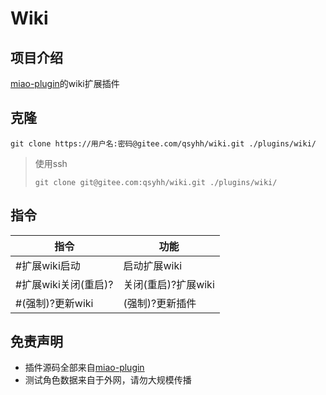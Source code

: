 <h1>Wiki</h1>

## 项目介绍

[miao-plugin](https://gitee.com/yoimiya-kokomi/miao-plugin)的wiki扩展插件

## 克隆

```
git clone https://用户名:密码@gitee.com/qsyhh/wiki.git ./plugins/wiki/
```
> 使用ssh
> ```
> git clone git@gitee.com:qsyhh/wiki.git ./plugins/wiki/
> ```

## 指令

| 指令        | 功能       |
|-----------|----------|
| #扩展wiki启动 | 启动扩展wiki |
| #扩展wiki关闭(重启)? | 关闭(重启)?扩展wiki |
| #(强制)?更新wiki   | (强制)?更新插件     |

## 免责声明

- 插件源码全部来自[miao-plugin](https://gitee.com/yoimiya-kokomi/miao-plugin)
- 测试角色数据来自于外网，请勿大规模传播